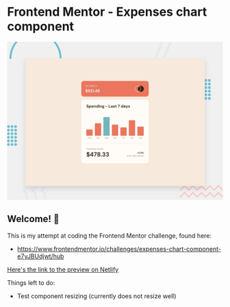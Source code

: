 # Frontend Mentor - Expenses chart component

![Design preview for the Expenses chart component coding challenge](./design/desktop-preview.jpg)

## Welcome! 👋
This is my attempt at coding the Frontend Mentor challenge, found here:
* https://www.frontendmentor.io/challenges/expenses-chart-component-e7yJBUdjwt/hub

[Here's  the link to the preview on Netlify](gcmoony-expenses-chart-component.netlify.app)

Things left to do: 
* Test component resizing (currently does not resize well)
